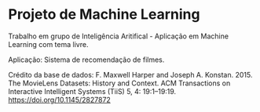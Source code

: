 # Projeto de Machine Learning
 Trabalho em grupo de Inteligência Aritifical - Aplicação em Machine Learning com tema livre.

 Aplicação: Sistema de recomendação de filmes.
 
Crédito da base de dados:
 F. Maxwell Harper and Joseph A. Konstan. 2015. The MovieLens Datasets: History and Context. ACM Transactions on Interactive Intelligent Systems (TiiS) 5, 4: 19:1–19:19. https://doi.org/10.1145/2827872
